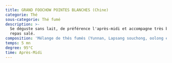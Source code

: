```yaml
---
title: GRAND FOOCHOW POINTES BLANCHES (Chine)
categorie: Thé
sous-categorie: Thé fumé
description: >-
  Se déguste sans lait, de préférence l'après-midi et accompagne très bien un
  repas salé.
composition: 'Mélange de thés fumés (Yunnan, Lapsang souchong, oolong et blanc de Chine)'
temps: 5 mn
degree: 95°C
time: Après-Midi
---
```


